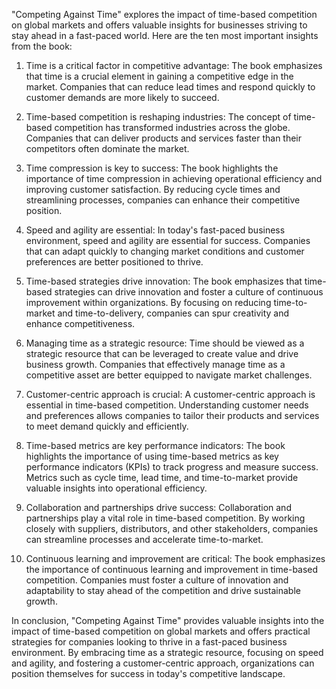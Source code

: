 "Competing Against Time" explores the impact of time-based competition on global markets and offers valuable insights for businesses striving to stay ahead in a fast-paced world. Here are the ten most important insights from the book:

1. Time is a critical factor in competitive advantage: The book emphasizes that time is a crucial element in gaining a competitive edge in the market. Companies that can reduce lead times and respond quickly to customer demands are more likely to succeed.

2. Time-based competition is reshaping industries: The concept of time-based competition has transformed industries across the globe. Companies that can deliver products and services faster than their competitors often dominate the market.

3. Time compression is key to success: The book highlights the importance of time compression in achieving operational efficiency and improving customer satisfaction. By reducing cycle times and streamlining processes, companies can enhance their competitive position.

4. Speed and agility are essential: In today's fast-paced business environment, speed and agility are essential for success. Companies that can adapt quickly to changing market conditions and customer preferences are better positioned to thrive.

5. Time-based strategies drive innovation: The book emphasizes that time-based strategies can drive innovation and foster a culture of continuous improvement within organizations. By focusing on reducing time-to-market and time-to-delivery, companies can spur creativity and enhance competitiveness.

6. Managing time as a strategic resource: Time should be viewed as a strategic resource that can be leveraged to create value and drive business growth. Companies that effectively manage time as a competitive asset are better equipped to navigate market challenges.

7. Customer-centric approach is crucial: A customer-centric approach is essential in time-based competition. Understanding customer needs and preferences allows companies to tailor their products and services to meet demand quickly and efficiently.

8. Time-based metrics are key performance indicators: The book highlights the importance of using time-based metrics as key performance indicators (KPIs) to track progress and measure success. Metrics such as cycle time, lead time, and time-to-market provide valuable insights into operational efficiency.

9. Collaboration and partnerships drive success: Collaboration and partnerships play a vital role in time-based competition. By working closely with suppliers, distributors, and other stakeholders, companies can streamline processes and accelerate time-to-market.

10. Continuous learning and improvement are critical: The book emphasizes the importance of continuous learning and improvement in time-based competition. Companies must foster a culture of innovation and adaptability to stay ahead of the competition and drive sustainable growth.

In conclusion, "Competing Against Time" provides valuable insights into the impact of time-based competition on global markets and offers practical strategies for companies looking to thrive in a fast-paced business environment. By embracing time as a strategic resource, focusing on speed and agility, and fostering a customer-centric approach, organizations can position themselves for success in today's competitive landscape.
